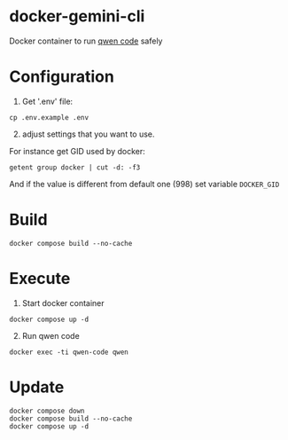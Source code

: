 # docker-gemini-cli

Docker container to run [qwen code](https://github.com/QwenLM/qwen-code) safely

# Configuration

1. Get '.env' file:

```
cp .env.example .env
```

2. adjust settings that you want to use.

For instance get GID used by docker:

```
getent group docker | cut -d: -f3
```

And if the value is different from default one (998) set variable `DOCKER_GID`

# Build

```
docker compose build --no-cache
```

# Execute

1. Start docker container

```
docker compose up -d
```

2. Run qwen code

```
docker exec -ti qwen-code qwen
```

# Update

```
docker compose down
docker compose build --no-cache
docker compose up -d
```
